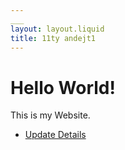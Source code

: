 ```yaml
---
___
layout: layout.liquid
title: 11ty andejt1
---
```

# Hello World!
This is my Website.

<ul>
  <li><a href="form.md">Update Details</a></li>
</ul>